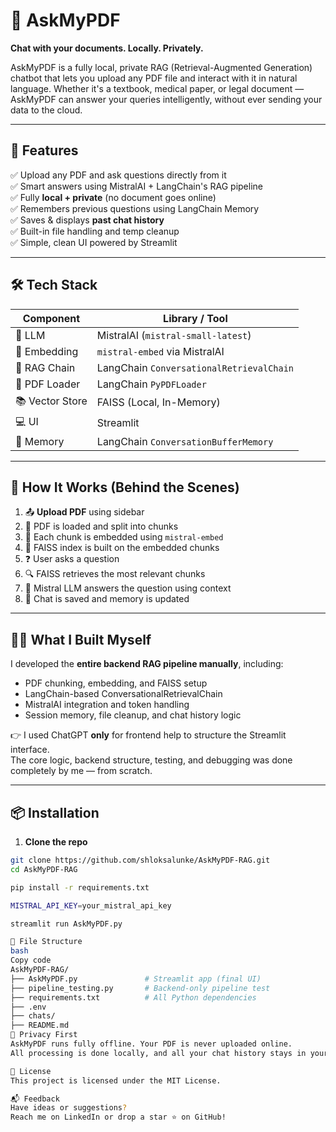 # 🧠 AskMyPDF

**Chat with your documents. Locally. Privately.**

AskMyPDF is a fully local, private RAG (Retrieval-Augmented Generation) chatbot that lets you upload any PDF file and interact with it in natural language. Whether it's a textbook, medical paper, or legal document — AskMyPDF can answer your queries intelligently, without ever sending your data to the cloud.

---

## 🚀 Features

✅ Upload any PDF and ask questions directly from it  
✅ Smart answers using MistralAI + LangChain's RAG pipeline  
✅ Fully **local + private** (no document goes online)  
✅ Remembers previous questions using LangChain Memory  
✅ Saves & displays **past chat history**  
✅ Built-in file handling and temp cleanup  
✅ Simple, clean UI powered by Streamlit

---

## 🛠️ Tech Stack

| Component       | Library / Tool             |
|----------------|----------------------------|
| 💬 LLM          | MistralAI (`mistral-small-latest`)  
| 🔎 Embedding    | `mistral-embed` via MistralAI  
| 🧠 RAG Chain    | LangChain `ConversationalRetrievalChain`  
| 📄 PDF Loader   | LangChain `PyPDFLoader`  
| 📚 Vector Store | FAISS (Local, In-Memory)  
| 💻 UI           | Streamlit  
| 🧠 Memory       | LangChain `ConversationBufferMemory`  

---

## 🔄 How It Works (Behind the Scenes)

1. 📤 **Upload PDF** using sidebar  
2. 📖 PDF is loaded and split into chunks  
3. 🧠 Each chunk is embedded using `mistral-embed`  
4. 🧲 FAISS index is built on the embedded chunks  
5. ❓ User asks a question  
6. 🔍 FAISS retrieves the most relevant chunks  
7. 🤖 Mistral LLM answers the question using context  
8. 💾 Chat is saved and memory is updated

---

## 👨‍💻 What I Built Myself

I developed the **entire backend RAG pipeline manually**, including:

- PDF chunking, embedding, and FAISS setup  
- LangChain-based ConversationalRetrievalChain  
- MistralAI integration and token handling  
- Session memory, file cleanup, and chat history logic

👉 I used ChatGPT **only** for frontend help to structure the Streamlit interface.  
The core logic, backend structure, testing, and debugging was done completely by me — from scratch.

---

## 📦 Installation

1. **Clone the repo**
```bash
git clone https://github.com/shloksalunke/AskMyPDF-RAG.git
cd AskMyPDF-RAG

pip install -r requirements.txt

MISTRAL_API_KEY=your_mistral_api_key

streamlit run AskMyPDF.py

📁 File Structure
bash
Copy code
AskMyPDF-RAG/
├── AskMyPDF.py               # Streamlit app (final UI)
├── pipeline_testing.py       # Backend-only pipeline test
├── requirements.txt          # All Python dependencies
├── .env                      
├── chats/                    
├── README.md                 
🔐 Privacy First
AskMyPDF runs fully offline. Your PDF is never uploaded online.
All processing is done locally, and all your chat history stays in your machine.

📄 License
This project is licensed under the MIT License.

📬 Feedback
Have ideas or suggestions?
Reach me on LinkedIn or drop a star ⭐ on GitHub!


